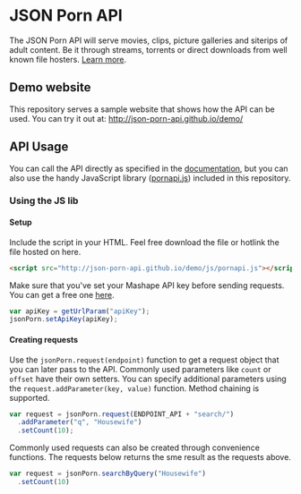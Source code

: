 # JSON Porn API
The JSON Porn API will serve movies, clips, picture galleries and siterips of adult content. Be it through streams, torrents or direct downloads from well known file hosters. [Learn more](http://json-porn.com).

## Demo website
This repository serves a sample website that shows how the API can be used. You can try it out at:
http://json-porn-api.github.io/demo/

## API Usage
You can call the API directly as specified in the [documentation](https://market.mashape.com/steppschuh/json-porn), but you can also use the handy JavaScript library ([pornapi.js](https://github.com/json-porn-api/demo/blob/gh-pages/js/pornapi.js)) included in this repository.

### Using the JS lib
#### Setup
Include the script in your HTML. Feel free download the file or hotlink the file hosted on here.
```HTML
<script src="http://json-porn-api.github.io/demo/js/pornapi.js"></script>
```
Make sure that you've set your Mashape API key before sending requests. You can get a free one [here](https://market.mashape.com/steppschuh/json-porn/pricing).
```JavaScript
var apiKey = getUrlParam("apiKey");
jsonPorn.setApiKey(apiKey);
```

#### Creating requests
Use the `jsonPorn.request(endpoint)` function to get a request object that you can later pass to the API. Commonly used parameters like `count` or `offset` have their own setters. You can specify additional parameters using the `request.addParameter(key, value)` function. Method chaining is supported.
```JavaScript
var request = jsonPorn.request(ENDPOINT_API + "search/")
  .addParameter("q", "Housewife")
  .setCount(10);
```
Commonly used requests can also be created through convenience functions. The requests below returns the sme result as the requests above.
```JavaScript
var request = jsonPorn.searchByQuery("Housewife")
  .setCount(10)
```
